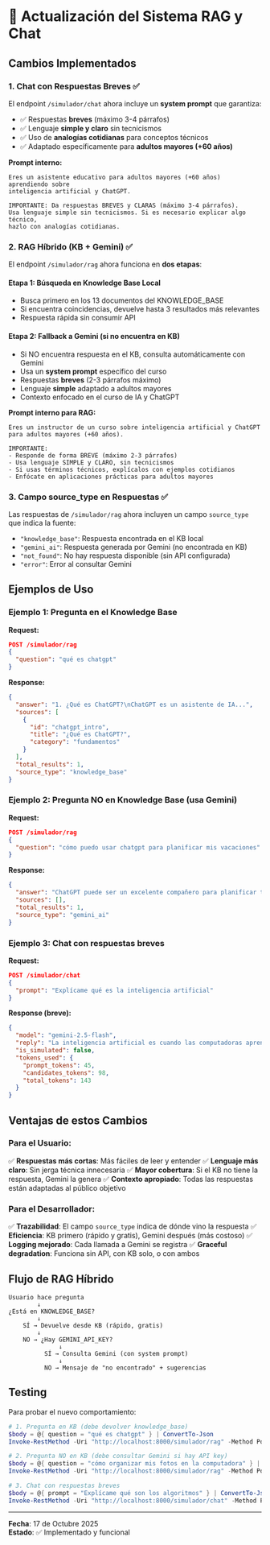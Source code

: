 # 🔄 Actualización del Sistema RAG y Chat

## Cambios Implementados

### 1. **Chat con Respuestas Breves** ✅

El endpoint `/simulador/chat` ahora incluye un **system prompt** que garantiza:
- ✅ Respuestas **breves** (máximo 3-4 párrafos)
- ✅ Lenguaje **simple y claro** sin tecnicismos
- ✅ Uso de **analogías cotidianas** para conceptos técnicos
- ✅ Adaptado específicamente para **adultos mayores (+60 años)**

**Prompt interno:**
```
Eres un asistente educativo para adultos mayores (+60 años) aprendiendo sobre 
inteligencia artificial y ChatGPT.

IMPORTANTE: Da respuestas BREVES y CLARAS (máximo 3-4 párrafos). 
Usa lenguaje simple sin tecnicismos. Si es necesario explicar algo técnico, 
hazlo con analogías cotidianas.
```

### 2. **RAG Híbrido (KB + Gemini)** ✅

El endpoint `/simulador/rag` ahora funciona en **dos etapas**:

#### Etapa 1: Búsqueda en Knowledge Base Local
- Busca primero en los 13 documentos del KNOWLEDGE_BASE
- Si encuentra coincidencias, devuelve hasta 3 resultados más relevantes
- Respuesta rápida sin consumir API

#### Etapa 2: Fallback a Gemini (si no encuentra en KB)
- Si NO encuentra respuesta en el KB, consulta automáticamente con Gemini
- Usa un **system prompt** específico del curso
- Respuestas **breves** (2-3 párrafos máximo)
- Lenguaje **simple** adaptado a adultos mayores
- Contexto enfocado en el curso de IA y ChatGPT

**Prompt interno para RAG:**
```
Eres un instructor de un curso sobre inteligencia artificial y ChatGPT 
para adultos mayores (+60 años).

IMPORTANTE: 
- Responde de forma BREVE (máximo 2-3 párrafos)
- Usa lenguaje SIMPLE y CLARO, sin tecnicismos
- Si usas términos técnicos, explícalos con ejemplos cotidianos
- Enfócate en aplicaciones prácticas para adultos mayores
```

### 3. **Campo source_type en Respuestas** ✅

Las respuestas de `/simulador/rag` ahora incluyen un campo `source_type` que indica la fuente:

- `"knowledge_base"`: Respuesta encontrada en el KB local
- `"gemini_ai"`: Respuesta generada por Gemini (no encontrada en KB)
- `"not_found"`: No hay respuesta disponible (sin API configurada)
- `"error"`: Error al consultar Gemini

## Ejemplos de Uso

### Ejemplo 1: Pregunta en el Knowledge Base

**Request:**
```json
POST /simulador/rag
{
  "question": "qué es chatgpt"
}
```

**Response:**
```json
{
  "answer": "1. ¿Qué es ChatGPT?\nChatGPT es un asistente de IA...",
  "sources": [
    {
      "id": "chatgpt_intro",
      "title": "¿Qué es ChatGPT?",
      "category": "fundamentos"
    }
  ],
  "total_results": 1,
  "source_type": "knowledge_base"
}
```

### Ejemplo 2: Pregunta NO en Knowledge Base (usa Gemini)

**Request:**
```json
POST /simulador/rag
{
  "question": "cómo puedo usar chatgpt para planificar mis vacaciones"
}
```

**Response:**
```json
{
  "answer": "ChatGPT puede ser un excelente compañero para planificar tus vacaciones. Aquí te explico cómo:\n\nPuedes pedirle que te sugiera destinos según tu presupuesto, tus intereses y la época del año. Por ejemplo: 'Quiero viajar en verano con $2000, me gusta la playa y la tranquilidad, ¿qué destinos me recomiendas?'\n\nTambién puede ayudarte a crear un itinerario día por día, sugerir restaurantes locales, explicarte sobre el clima, y hasta darte consejos prácticos como qué documentos necesitas o qué ropa llevar.",
  "sources": [],
  "total_results": 1,
  "source_type": "gemini_ai"
}
```

### Ejemplo 3: Chat con respuestas breves

**Request:**
```json
POST /simulador/chat
{
  "prompt": "Explícame qué es la inteligencia artificial"
}
```

**Response (breve):**
```json
{
  "model": "gemini-2.5-flash",
  "reply": "La inteligencia artificial es cuando las computadoras aprenden a hacer tareas que normalmente requieren inteligencia humana. Imagínalo como enseñarle a una máquina a reconocer patrones y tomar decisiones.\n\nEjemplos que usas en tu vida diaria: cuando Netflix te recomienda películas, cuando tu teléfono reconoce tu cara para desbloquearse, o cuando Google te ayuda a encontrar información.\n\nLa IA no piensa como nosotros, pero puede procesar muchísima información muy rápido y encontrar soluciones útiles.",
  "is_simulated": false,
  "tokens_used": {
    "prompt_tokens": 45,
    "candidates_tokens": 98,
    "total_tokens": 143
  }
}
```

## Ventajas de estos Cambios

### Para el Usuario:
✅ **Respuestas más cortas**: Más fáciles de leer y entender
✅ **Lenguaje más claro**: Sin jerga técnica innecesaria
✅ **Mayor cobertura**: Si el KB no tiene la respuesta, Gemini la genera
✅ **Contexto apropiado**: Todas las respuestas están adaptadas al público objetivo

### Para el Desarrollador:
✅ **Trazabilidad**: El campo `source_type` indica de dónde vino la respuesta
✅ **Eficiencia**: KB primero (rápido y gratis), Gemini después (más costoso)
✅ **Logging mejorado**: Cada llamada a Gemini se registra
✅ **Graceful degradation**: Funciona sin API, con KB solo, o con ambos

## Flujo de RAG Híbrido

```
Usuario hace pregunta
        ↓
¿Está en KNOWLEDGE_BASE?
        ↓
    SÍ → Devuelve desde KB (rápido, gratis)
        ↓
    NO → ¿Hay GEMINI_API_KEY?
              ↓
          SÍ → Consulta Gemini (con system prompt)
              ↓
          NO → Mensaje de "no encontrado" + sugerencias
```

## Testing

Para probar el nuevo comportamiento:

```powershell
# 1. Pregunta en KB (debe devolver knowledge_base)
$body = @{ question = "qué es chatgpt" } | ConvertTo-Json
Invoke-RestMethod -Uri "http://localhost:8000/simulador/rag" -Method Post -ContentType "application/json" -Body $body

# 2. Pregunta NO en KB (debe consultar Gemini si hay API key)
$body = @{ question = "cómo organizar mis fotos en la computadora" } | ConvertTo-Json
Invoke-RestMethod -Uri "http://localhost:8000/simulador/rag" -Method Post -ContentType "application/json" -Body $body

# 3. Chat con respuestas breves
$body = @{ prompt = "Explícame qué son los algoritmos" } | ConvertTo-Json
Invoke-RestMethod -Uri "http://localhost:8000/simulador/chat" -Method Post -ContentType "application/json" -Body $body
```

---

**Fecha**: 17 de Octubre 2025  
**Estado**: ✅ Implementado y funcional
